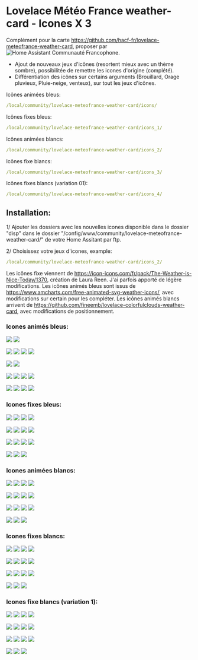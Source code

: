 # Lovelace Météo France weather-card - Icones X 3

Complément pour la carte https://github.com/hacf-fr/lovelace-meteofrance-weather-card, proposer par ![Home Assistant Communauté Francophone](https://hacf.fr/).


- Ajout de nouveaux jeux d'icônes (resortent mieux avec un thème sombre), possibilitée de remettre les icones d'origine (complété).
- Différentiation des icônes sur certains arguments (Brouillard, Orage pluvieux, Pluie-neige, venteux), sur tout les jeux d'icônes.

Icônes animées bleus: 
```yaml
/local/community/lovelace-meteofrance-weather-card/icons/ 
```

Icônes fixes bleus: 
```yaml
/local/community/lovelace-meteofrance-weather-card/icons_1/ 
```

Icônes animées blancs: 
```yaml
/local/community/lovelace-meteofrance-weather-card/icons_2/ 
```

Icônes fixe blancs: 
```yaml
/local/community/lovelace-meteofrance-weather-card/icons_3/ 
```

Icônes fixes blancs (variation 01): 
```yaml
/local/community/lovelace-meteofrance-weather-card/icons_4/ 
```


## Installation:

1/ Ajouter les dossiers avec les nouvelles icones disponible dans le dossier "disp" dans le dossier "/config/www/community/lovelace-meteofrance-weather-card/" de votre Home Assitant par ftp.

2/ Choisissez votre jeux d'icones, example:
```yaml
/local/community/lovelace-meteofrance-weather-card/icons_2/
```

Les icônes fixe viennent de https://icon-icons.com/fr/pack/The-Weather-is-Nice-Today/1370, création de Laura Reen. J'ai parfois apporté de légère modifications.
Les icônes animés bleus sont issus de https://www.amcharts.com/free-animated-svg-weather-icons/, avec modifications sur certain pour les compléter.
Les icônes animés blancs arrivent de https://github.com/fineemb/lovelace-colorfulclouds-weather-card, avec modifications de positionnement.

### Icones animés bleus:
![](/dist/icons/day.svg)
![](/dist/icons/night.svg)

![](/dist/icons/windy-night.svg)
![](/dist/icons/windy.svg)
![](/dist/icons/fog.svg)
![](/dist/icons/fog1.svg)


![](/dist/icons/cloudy.svg)
![](/dist/icons/cloudy-day-3.svg)

![](/dist/icons/cloudy-night-3.svg)
![](/dist/icons/lightning-rainy.svg)
![](/dist/icons/rainy-5.svg)
![](/dist/icons/rainy-6.svg)


![](/dist/icons/rainy-7.svg)
![](/dist/icons/snowy-6.svg)
![](/dist/icons/snowy-rainy.svg)
![](/dist/icons/thunder.svg)


### Icones fixes bleus:
![](/dist/icons_1/day.svg)
![](/dist/icons_1/night.svg)
![](/dist/icons_1/windy-night.svg)
![](/dist/icons_1/windy.svg)

![](/dist/icons_1/fog.svg)
![](/dist/icons_1/cloudy.svg)
![](/dist/icons_1/cloudy-day-3.svg)
![](/dist/icons_1/cloudy-night-3.svg)

![](/dist/icons_1/lightning-rainy.svg)
![](/dist/icons_1/rainy-5.svg)
![](/dist/icons_1/rainy-6.svg)
![](/dist/icons_1/rainy-7.svg)

![](/dist/icons_1/snowy-6.svg)
![](/dist/icons_1/snowy-rainy.svg)
![](/dist/icons_1/thunder.svg)


### Icones animées blancs:
![](/dist/icons_2/day.svg)
![](/dist/icons_2/night.svg)
![](/dist/icons_2/windy-night.svg)
![](/dist/icons_2/windy.svg)

![](/dist/icons_2/fog.svg)
![](/dist/icons_2/cloudy.svg)
![](/dist/icons_2/cloudy-day-3.svg)
![](/dist/icons_2/cloudy-night-3.svg)

![](/dist/icons_2/lightning-rainy.svg)
![](/dist/icons_2/rainy-5.svg)
![](/dist/icons_2/rainy-6.svg)
![](/dist/icons_2/rainy-7.svg)

![](/dist/icons_2/snowy-6.svg)
![](/dist/icons_2/snowy-rainy.svg)
![](/dist/icons_2/thunder.svg)


### Icones fixes blancs:
![](/dist/icons_3/day.svg)
![](/dist/icons_3/night.svg)
![](/dist/icons_3/windy-night.svg)
![](/dist/icons_3/windy.svg)

![](/dist/icons_3/fog.svg)
![](/dist/icons_3/cloudy.svg)
![](/dist/icons_3/cloudy-day-3.svg)
![](/dist/icons_3/cloudy-night-3.svg)

![](/dist/icons_3/lightning-rainy.svg)
![](/dist/icons_3/rainy-5.svg)
![](/dist/icons_3/rainy-6.svg)
![](/dist/icons_3/rainy-7.svg)

![](/dist/icons_3/snowy-6.svg)
![](/dist/icons_3/snowy-rainy.svg)
![](/dist/icons_3/thunder.svg)


### Icones fixe blancs (variation 1):
![](/dist/icons_4/day.svg)
![](/dist/icons_4/night.svg)
![](/dist/icons_4/windy-night.svg)
![](/dist/icons_4/windy.svg)

![](/dist/icons_4/fog.svg)
![](/dist/icons_4/cloudy.svg)
![](/dist/icons_4/cloudy-day-3.svg)
![](/dist/icons_4/cloudy-night-3.svg)

![](/dist/icons_4/lightning-rainy.svg)
![](/dist/icons_4/rainy-5.svg)
![](/dist/icons_4/rainy-6.svg)
![](/dist/icons_4/rainy-7.svg)

![](/dist/icons_4/snowy-6.svg)
![](/dist/icons_4/snowy-rainy.svg)
![](/dist/icons_4/thunder.svg)
